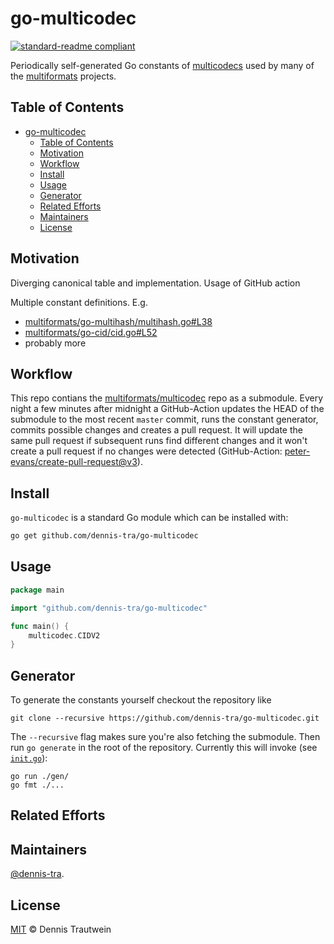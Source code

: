 # go-multicodec

[![standard-readme compliant](https://img.shields.io/badge/readme%20style-standard-brightgreen.svg?style=flat-square)](https://github.com/RichardLitt/standard-readme)

Periodically self-generated Go constants of [multicodecs](https://github.com/multiformats/multicodec) used by many of the [multiformats](https://github.com/multiformats/multiformats) projects.

## Table of Contents

- [go-multicodec](#go-multicodec)
  - [Table of Contents](#table-of-contents)
  - [Motivation](#motivation)
  - [Workflow](#workflow)
  - [Install](#install)
  - [Usage](#usage)
  - [Generator](#generator)
  - [Related Efforts](#related-efforts)
  - [Maintainers](#maintainers)
  - [License](#license)

## Motivation

Diverging canonical table and implementation.
Usage of GitHub action

Multiple constant definitions. E.g.

- [multiformats/go-multihash/multihash.go#L38](https://github.com/multiformats/go-multihash/blob/6f1ea18f1da5f7735ea31b5e2011da61c409e37f/multihash.go#L38)
- [multiformats/go-cid/cid.go#L52](https://github.com/ipfs/go-cid/blob/e530276a7008f5973e7da6640ed305ecc5825d27/cid.go#L52)
- probably more

## Workflow

This repo contians the [multiformats/multicodec](https://github.com/multiformats/multicodec) repo as a submodule. Every night a few minutes after midnight a GitHub-Action updates the HEAD of the submodule to the most recent `master` commit, runs the constant generator, commits possible changes and creates a pull request. It will update the same pull request if subsequent runs find different changes and it won't create a pull request if no changes were detected (GitHub-Action: [peter-evans/create-pull-request@v3](https://github.com/peter-evans/create-pull-request)).

## Install

`go-multicodec` is a standard Go module which can be installed with:

```sh
go get github.com/dennis-tra/go-multicodec
```

## Usage

```go
package main

import "github.com/dennis-tra/go-multicodec"

func main() {
    multicodec.CIDV2
}
```

## Generator

To generate the constants yourself checkout the repository like

```shell
git clone --recursive https://github.com/dennis-tra/go-multicodec.git
```

The `--recursive` flag makes sure you're also fetching the submodule. Then run `go generate` in the root of the repository. Currently this will invoke (see [`init.go`](./init.go)):

```shell
go run ./gen/
go fmt ./...
```

## Related Efforts


## Maintainers

[@dennis-tra](https://github.com/dennis-tra).

## License

[MIT](LICENSE) © Dennis Trautwein